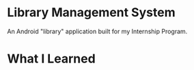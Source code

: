 # Library Management System
An Android "library" application built for my Internship Program.

# What I Learned
